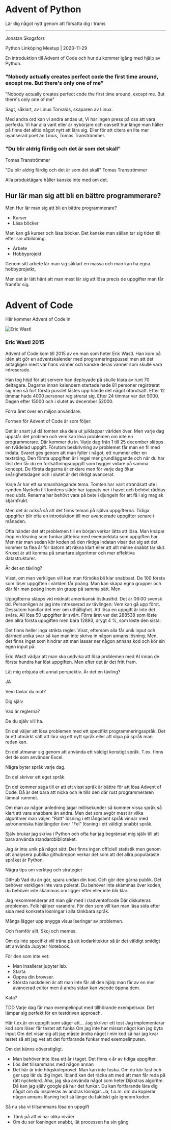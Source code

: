 # Advent of Python
Lär dig något nytt genom att försätta dig i trams 

* * *

Jonatan Skogsfors 

Python Linköping Meetup | 2023-11-29

<!-- Note -->
En introduktion till Advent of Code och hur du kommer igång med hjälp av Python.


### "Nobody actually creates perfect code the first time around, except me. But there's only one of me"

<!-- Note -->
"Nobody actually creates perfect code the first time around, except me. But there's only one of me"

Sagt, såklart, av Linus Torvalds, skaparen av Linux.

Med andra ord kan vi andra andas ut, Vi har ingen press på oss att vara perfekta. Vi har alla varit eller är nybörjare och oavsett hur länge man håller på finns det alltid något nytt att lära sig. Eller för att citera en lite mer nyanserad poet än Linus, Tomas Tranströmmer.


### "Du blir aldrig färdig och det är som det skall"

Tomas Tranströmmer

<!-- Note -->
"Du blir aldrig färdig och det är som det skall"
Tomas Tranströmmer

Alla produktägare håller kanske inte med om det.


## Hur lär man sig att bli en bättre programmerare?

<!-- Note -->
Men Hur lär man sig att bli en bättre programmerare?


- Kurser
- Läsa böcker
<!-- Note -->
Man kan gå kurser och läsa böcker. Det kanske man sällan tar sig tiden till efter sin utbildning.


- Arbete
- Hobbyprojekt

<!-- Note -->
Genom sitt arbete lär man sig såklart en massa 
och man kan ha egna hobbyprojetkt,

Men det är lätt hänt att man mest lär sig att lösa precis de uppgifter man får framför sig.


# Advent of Code
<!-- Note -->
Här kommer Advent of Code in


![Eric Wastl](https://pbs.twimg.com/profile_images/1099812161700937729/Rgi3F1jI_400x400.png)
### Eric Wastl 2015 

<!-- Note -->

Advent of Code kom till 2015 av en man som heter Eric Wastl.
Han kom på idén att gör en adventskalender med programeringspussel men att det antagligen mest var hans vänner och kanske deras vänner som skulle vara intreserade.


<!-- Note -->
Han tog höjd för att servern han deployade på skulle klara av runt 70 deltagare.
Dagarna innan kalendern startade hade 81 personer registrerat sig men så fort första pusslet låstes upp hände det något oförutsätt. Efter 12 timmar hade 4000 personer registrerat sig. Efter 24 timmar var det 9000. Dagen efter 15000 och i slutet av december 52000.

Förra året över en miljon användare.


<!-- Note -->
Formen för Advent of Code är som följer:

Det är snart jul då tomten ska dela ut julklappar världen över. Men varje dag uppstår det problem och vem kan lösa problemen om inte en programmerare. Där kommer du in. Varje dag från 1 till 25 december släpps en tvådelad uppgift. Förutom beskrivning av problemet får man en fil med indata. Svaret ges genom att man fyller i något, ett nummer eller en textstäng.  Den första uppgiften är i regel mer grundläggande och när du har löst den får du en fortsättningsuppgift som bygger vidare på samma koncept. De första dagarna är enklare men för varje dag ökar svårighetsdagen och i slutet är det riktigt avancerat.


<!-- Note -->
Varje år har ett sammanhängande tema.
Tomten har varit strandsatt ute i rymden
Nyckeln till tomtens släde har tappats ner i havet och behövt räddas med ubåt.
Renarna har behövt vara på bete i djungeln för att få i sig magisk stjärnfrukt.


<!-- Note -->
Men det är också så att det finns teman på själva uppgifterna. Tidiga uppgifter blir ofta en introduktion till mer avancerade uppgifter senare i månaden.


<!-- Note -->
Ofta händer det att problemen till en början verkar lätta att lösa. Man knäpar ihop en lösning som funkar jättebra med exempeldata som uppgiften har. Men när man sedan kör koden på den riktiga indatan visar det sig att det kommer ta flea år för datorn att räkna klart eller att allt minne snabbt tar slut. Kruxet är att komma på smartare algoritmer och mer effektiva datastrukturer.


<!-- Note -->
Är det en tävling?


<!-- Note -->
Visst, om man verkligen vill kan man försöka bli klar snabbast. De 100 första som löser uppgiften i världen får poäng. Man kan skapa egna grupper och där får man poäng inom sin grupp på samma sätt.
Men


<!-- Note -->
Uppgifterna släpps vid midnatt amerikansk östkusttid. Det är 06:00 svensk tid. Personligen är jag inte intresserad av tävlingen: Vem kan gå upp först. 
Dessutom handlar det mer om uthållighet. Att lösa en uppgift är inte det svåra. All lösa 50 uppgifter är svårt. Förra året var det 288538 som löste den allra första uppgiften men bara 12893, drygt 4 %, som löste den sista.


<!-- Note -->
Det finns heller inga strikta regler. Visst, eftersom alla får unik input och därmed unika svar så kan man inte skriva in någon annans lösning. Men, det finns inget som hindrar att man lassar ner någon annans kod och kör sin egen input på.


<!-- Note -->
Eric Wastl vädjar att man ska undvika att lösa problemen med AI innan de första hundra har löst uppgiften. Men efter det är det fritt fram.


<!-- Note -->
Låt mig erbjuda ett annat perspektiv.
Är det en tävling?


<!-- Note -->
JA


<!-- Note -->
Vem tävlar du mot?


<!-- Note -->
Dig själv


<!-- Note -->
Vad är reglerna?


<!-- Note -->
De du själv vill ha.


<!-- Note -->
En del väljer att lösa problemen med ett specifikt programmeringsspråk. Det är ett utmärkt sätt att lära sig ett nytt språk eller att slipa på språk man redan kan.


<!-- Note -->
En del utmanar sig genom att använda ett väldigt konstigt språk. T.ex. finns det de som använder Excel.



<!-- Note -->
Några byter språk varje dag.



<!-- Note -->
En del skriver ett eget språk.



<!-- Note -->
En del kommer säga till er att ett visst språk är bättre för att lösa Advent of Code. Då är det bara att nicka och le tills den där rust programmeraren lämnat rummet.



<!-- Note -->
Om man av någon anledning jagar millisekunder så kommer vissa språk så klart att vara snabbare än andra. Men det som avgör mest är vilka algoritmer man väljer. "Rätt" lösning i ett långsamt språk vinnar med astronomiska hästlängder över "Fel" lösning i ett väldigt snabbt språk.


<!-- Note -->
Själv brukar jag skriva i Python och ofta har jag begränsat mig själv till att bara använda standardbiblioteket.


<!-- Note -->
Jag är inte unik på något sätt.
Det finns ingen officiell statistik men genom att analysera publika githubrepon verkar det som att det allra populäraste språket är Python.


<!-- Note -->
Några tips om verktyg och strategier


<!-- Note -->
GitHub
Vad du än gör, spara undan din kod. Och gör den gärna publik. Det behöver verkligen inte vara polerat. Du behöver inte skämmas över koden, du behöver inte skämmas om ligger efter eller inte blir klar.


<!-- Note -->
Jag rekommenderar att man går med i r/adventofcode
Där diskuteras problemen. Folk hjälper varandra. För den som vill kan man läsa sida efter sida med konkreta lösningar i alla tänkbara språk.



<!-- Note -->
Många lägger upp snygga visualiseringar av problemen.


<!-- Note -->
Och framför allt. Skoj och memes.


<!-- Note -->
Om du inte specifikt vill träna på att kodarkitektur så är det väldigt smidigt att använda Jupyter Notebook.


<!-- Note -->
För den som inte vet:
- Man insallerar jupyter lab.
- Starta
- Öppna din browser.
- Största nackdelen är att man inte får all den hjälp man får av en mer avancerad editor men å andra sidan kan vscode öppna dem.

Kata?


<!-- Note -->
TDD
Varje dag får man exempelinput med tillhörande exempelsvar.
Det lämpar sig perfekt för en testdriven approach.


<!-- Note -->
Här t.ex.är en uppgift som säger att...
Jag skriver ett test
Jag implementerar kod som löser får testet att funka
Om jag inte har missat något kan jag byta input
Om det visar sig att jag måste ändra något i min kod så har jag kvar testet så att jag vet att det fortfarande funkar med exempelinputen.



<!-- Note -->
Om det känns oöverstigligt.
- Man behöver inte lösa ett år i taget. Det finns x år av tidiga uppgifter.
- Lös det tillsammans med någon annan
- Det här är inte högskoleprovet. Man kan inte fuska. Om du kör fast och ger upp lär du dig inget. Ibland kan det räcka att med att man får reda på rätt nyckelord. Aha, jag ska använda något som heter Dijkstras algoritm. Då kan jag själv google på hur det funkar. Du kan fortfarande lära dig något om du inspireras av andras lösnigar. Ja, t.o.m. om du kopierar någon annans lösning helt så länge du faktiskt går igneom koden.



<!-- Note -->
Så nu ska vi tillsammans lösa en uppgift
- Tänk på att vi har olika nivåer
- Om du ser lösningen snabbt, låt processen ha sin gång
